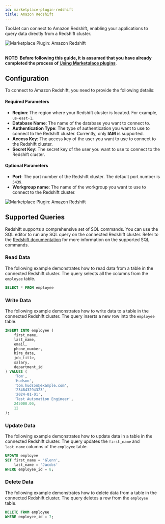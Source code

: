 ```yaml
---
id: marketplace-plugin-redshift
title: Amazon Redshift
---
```


ToolJet can connect to Amazon Redshift, enabling your applications to query data directly from a Redshift cluster.


<div style={{textAlign: 'center'}}>
    <img style={{ border:'0', marginBottom:'15px', borderRadius:'5px', boxShadow: '0px 1px 3px rgba(0, 0, 0, 0.2)' }} className="screenshot-full" src="/img/marketplace/plugins/redshift/install.gif" alt="Marketplace Plugin: Amazon Redshift" />
</div>

<br/>

**NOTE:** **Before following this guide, it is assumed that you have already completed the process of [Using Marketplace plugins](../marketplace-overview#using-marketplace-plugins)**.

<div style={{paddingTop:'24px', paddingBottom:'24px'}}>

## Configuration

To connect to Amazon Redshift, you need to provide the following details:

#### Required Parameters

- **Region**: The region where your Redshift cluster is located. For example, `us-east-1`.
- **Database Name**: The name of the database you want to connect to. 
- **Authentication Type**: The type of authentication you want to use to connect to the Redshift cluster. Currently, only **IAM** is supported.
- **Access Key**: The access key of the user you want to use to connect to the Redshift cluster. 
- **Secret Key**: The secret key of the user you want to use to connect to the Redshift cluster.

#### Optional Parameters

- **Port**: The port number of the Redshift cluster. The default port number is `5439`.
- **Workgroup name**: The name of the workgroup you want to use to connect to the Redshift cluster.

<div style={{textAlign: 'center'}}>
    <img style={{ border:'0', marginBottom:'15px', borderRadius:'5px', boxShadow: '0px 1px 3px rgba(0, 0, 0, 0.2)' }} className="screenshot-full" src="/img/marketplace/plugins/redshift/creds.png" alt="Marketplace Plugin: Amazon Redshift" />
</div>

</div>

<div style={{paddingTop:'24px', paddingBottom:'24px'}}>

## Supported Queries

Redshift supports a comprehensive set of SQL commands. You can use the SQL editor to run any SQL query on the connected Redshift cluster. Refer to the [Redshift documentation](https://docs.aws.amazon.com/redshift/latest/dg/c_SQL_commands.html) for more information on the supported SQL commands.

</div>

<div style={{paddingTop:'24px', paddingBottom:'24px'}}>

### Read Data 

The following example demonstrates how to read data from a table in the connected Redshift cluster. The query selects all the columns from the `employee` table.

```sql
SELECT * FROM employee 
```

</div>

<div style={{paddingTop:'24px', paddingBottom:'24px'}}>

### Write Data 

The following example demonstrates how to write data to a table in the connected Redshift cluster. The query inserts a new row into the `employee` table.

```sql
INSERT INTO employee (
    first_name,
    last_name,
    email,
    phone_number,
    hire_date,
    job_title,
    salary,
    department_id
) VALUES ( 
    'Tom', 
    'Hudson', 
    'tom.hudson@example.com', 
    '234843294323', 
    '2024-01-01', 
    'Test Automation Engineer', 
    245000.00, 
    12
);
```

</div>

<div style={{paddingTop:'24px', paddingBottom:'24px'}}>

### Update Data 

The following example demonstrates how to update data in a table in the connected Redshift cluster. The query updates the `first_name` and `last_name` columns of the `employee` table.

```sql
UPDATE employee
SET first_name = 'Glenn',
    last_name = 'Jacobs'
WHERE employee_id = 8;
```

</div>

<div style={{paddingTop:'24px', paddingBottom:'24px'}}>

### Delete Data

The following example demonstrates how to delete data from a table in the connected Redshift cluster. The query deletes a row from the `employee` table.

```sql
DELETE FROM employee
WHERE employee_id = 7;
```

</div>

